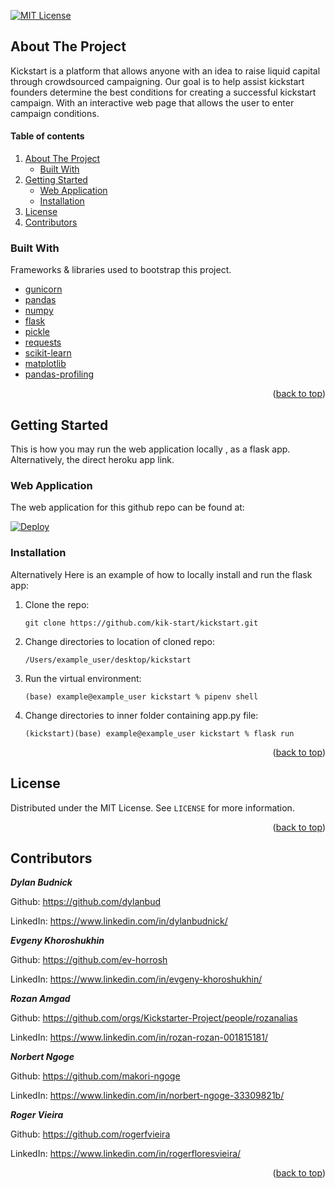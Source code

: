 <div id="top"></div>

[![MIT License][license-shield]][license-url]

## About The Project

Kickstart is a platform that allows anyone with an idea to raise liquid capital through crowdsourced campaigning. Our goal is to help assist kickstart founders determine the best conditions for creating a successful kickstart campaign. With an interactive web page that allows the user to enter campaign conditions.


#### Table of contents

 <ol>
    <li>
      <a href="#about-the-project">About The Project</a>
      <ul>
        <li><a href="#built-with">Built With</a></li>
      </ul>
    </li>
    <li>
      <a href="#getting-started">Getting Started</a>
      <ul>
        <li><a href="#web-application">Web Application</a></li>
        <li><a href="#installation">Installation</a></li>
      </ul>
    </li>
    <li><a href="#license">License</a></li>
    <li><a href="#contributors">Contributors</a></li>
  </ol>


### Built With

Frameworks & libraries used to bootstrap this project.

* [gunicorn](https://gunicorn.org)
* [pandas](https://pandas.pydata.org)
* [numpy](https://numpy.org)
* [flask](https://flask.palletsprojects.com/en/2.0.x/)
* [pickle](https://docs.python.org/3/library/pickle.html)
* [requests](https://docs.python-requests.org/en/latest/)
* [scikit-learn](https://scikit-learn.org/stable/)
* [matplotlib](https://matplotlib.org/)
* [pandas-profiling](https://pandas-profiling.github.io/pandas-profiling/docs/master/rtd/)

<p align="right">(<a href="#top">back to top</a>)</p>


## Getting Started
This is how you may run the web application locally , as a flask app. Alternatively, the direct heroku app link.


### Web Application

  The web application for this github repo can be found at:

  <a href="https://kickstarter-ds33.herokuapp.com">
  <img src="https://www.herokucdn.com/deploy/button.svg" alt="Deploy">
</a>



### Installation

 Alternatively Here is an example of how to locally install and run the flask app:


1. Clone the repo:
   ```command
   git clone https://github.com/kik-start/kickstart.git
   ```
2. Change directories to location of cloned repo:
   ```
   /Users/example_user/desktop/kickstart
   ```
3. Run the virtual environment:
   ```
   (base) example@example_user kickstart % pipenv shell
   ```
4. Change directories to inner folder containing app.py file:
   ```
   (kickstart)(base) example@example_user kickstart % flask run
   ```

<p align="right">(<a href="#top">back to top</a>)</p>

## License
Distributed under the MIT License. See `LICENSE` for more information.

<p align="right">(<a href="#top">back to top</a>)</p>

## Contributors

***Dylan Budnick***

Github: https://github.com/dylanbud

LinkedIn: https://www.linkedin.com/in/dylanbudnick/

***Evgeny Khoroshukhin***


Github: https://github.com/ev-horrosh

LinkedIn: https://www.linkedin.com/in/evgeny-khoroshukhin/

***Rozan Amgad***


Github: https://github.com/orgs/Kickstarter-Project/people/rozanalias

LinkedIn: https://www.linkedin.com/in/rozan-rozan-001815181/

***Norbert Ngoge***


Github: https://github.com/makori-ngoge

LinkedIn: https://www.linkedin.com/in/norbert-ngoge-33309821b/

***Roger Vieira***

Github: https://github.com/rogerfvieira

LinkedIn: https://www.linkedin.com/in/rogerfloresvieira/


<p align="right">(<a href="#top">back to top</a>)</p>


[license-shield]: https://img.shields.io/github/license/othneildrew/Best-README-Template.svg?
[license-url]: https://github.com/kik-start/kickstart/blob/main/LICENSE
